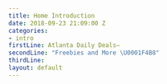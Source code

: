```yaml
---
title: Home Introduction
date: 2018-09-23 21:09:00 Z
categories:
- intro
firstLine: Atlanta Daily Deals—
secondLine: "Freebies and More \U0001F4B8"
thirdLine: 
layout: default
---
```


